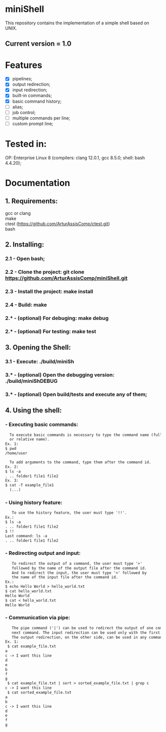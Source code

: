# miniShell
This repository contains the implementation of a simple shell based on UNIX.

## Current version = 1.0
# Features
- [x] pipelines;
- [x] output redirection;
- [x] input redirection;
- [x] built-in commands;
- [x] basic command history; 
- [ ] alias;
- [ ] job control;
- [ ] multiple commands per line;
- [ ] custom prompt line;

# Tested in:
OP: Enterprise Linux 8 (compilers: clang 12.0.1, gcc 8.5.0; shell: bash 4.4.20);

# Documentation
## 1. Requirements:
gcc or clang\
make\
ctest (https://github.com/ArturAssisComp/ctest.git) \
bash

## 2. Installing:
### 2.1 - Open bash;
### 2.2 - Clone the project:       git clone https://github.com/ArturAssisComp/miniShell.git
### 2.3 - Install the project:     make install
### 2.4 - Build:                   make
### 2.* - (optional) For debuging: make debug
### 2.* - (optional) For testing:  make test

## 3. Opening the Shell:
### 3.1 - Execute: ./build/miniSh
### 3.* - (optional) Open the debugging version: ./build/miniShDEBUG
### 3.* - (optional) Open build/tests and execute any of them;

## 4. Using the shell:
### - Executing basic commands:
```markdown
  To execute basic commands is necessary to type the command name (full name
  or relative name).
Ex. 1:
$ pwd
/home/user

  To add arguments to the command, type them after the command id.
Ex. 2:
$ ls -a
. .. folder1 file1 file2
Ex. 3:
$ cat -T example_file1
  (...)
```
 ### - Using history feature:
 ```markdown
    To use the history feature, the user must type '!!'.
 Ex.:
 $ ls -a
 . .. folder1 file1 file2
 $ !!
 Last command: ls -a
 . .. folder1 file1 file2
```
 ### - Redirecting output and input:
 ```markdown
    To redirect the output of a command, the user must type '>' 
    followed by the name of the output file after the command id. 
    And to redirect the input, the user must type '<' followed by 
    the name of the input file after the command id.
 Ex.:
 $ echo Hello World > hello_world.txt
 $ cat hello_world.txt
 Hello World
 $ cat < hello_world.txt
 Hello World
```
 ### - Communication via pipe:
 ```markdown
    The pipe command ('|') can be used to redirect the output of one command to the 
    next command. The input redirection can be used only with the first command of the pipe. 
    The output redirection, on the other side, can be used in any command of the pipe.
 Ex. 1:
  $ cat example_file.txt
 a
 c -> I want this line
 d
 e
 b
 f
 g
  $ cat example_file.txt | sort > sorted_example_file.txt | grep c
 c -> I want this line
  $ cat sorted_example_file.txt
 a
 b
 c -> I want this line
 d
 e
 f
 g
 ```
 


